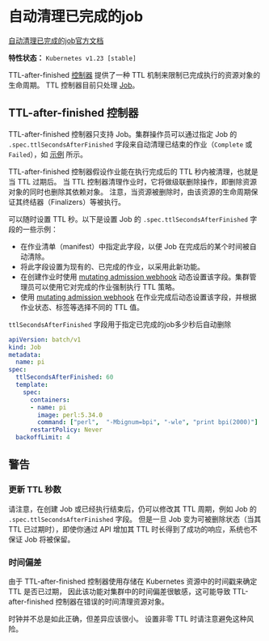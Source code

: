 # 自动清理已完成的job

[自动清理已完成的job官方文档](https://kubernetes.io/zh-cn/docs/concepts/workloads/controllers/ttlafterfinished/)



**特性状态：** `Kubernetes v1.23 [stable]`

TTL-after-finished [控制器](https://kubernetes.io/zh-cn/docs/concepts/architecture/controller/) 提供了一种 TTL 机制来限制已完成执行的资源对象的生命周期。 TTL 控制器目前只处理 [Job](https://kubernetes.io/zh-cn/docs/concepts/workloads/controllers/job/)。



## TTL-after-finished 控制器

TTL-after-finished 控制器只支持 Job。集群操作员可以通过指定 Job 的 `.spec.ttlSecondsAfterFinished` 字段来自动清理已结束的作业（`Complete` 或 `Failed`），如 [示例](https://kubernetes.io/zh-cn/docs/concepts/workloads/controllers/job/#clean-up-finished-jobs-automatically) 所示。

TTL-after-finished 控制器假设作业能在执行完成后的 TTL 秒内被清理，也就是当 TTL 过期后。 当 TTL 控制器清理作业时，它将做级联删除操作，即删除资源对象的同时也删除其依赖对象。 注意，当资源被删除时，由该资源的生命周期保证其终结器（Finalizers）等被执行。

可以随时设置 TTL 秒。以下是设置 Job 的 `.spec.ttlSecondsAfterFinished` 字段的一些示例：

- 在作业清单（manifest）中指定此字段，以便 Job 在完成后的某个时间被自动清除。
- 将此字段设置为现有的、已完成的作业，以采用此新功能。
- 在创建作业时使用 [mutating admission webhook](https://kubernetes.io/zh-cn/docs/reference/access-authn-authz/extensible-admission-controllers/#admission-webhooks) 动态设置该字段。集群管理员可以使用它对完成的作业强制执行 TTL 策略。
- 使用 [mutating admission webhook](https://kubernetes.io/zh-cn/docs/reference/access-authn-authz/extensible-admission-controllers/#admission-webhooks) 在作业完成后动态设置该字段，并根据作业状态、标签等选择不同的 TTL 值。



`ttlSecondsAfterFinished` 字段用于指定已完成的job多少秒后自动删除

```yaml
apiVersion: batch/v1
kind: Job
metadata:
  name: pi
spec:
  ttlSecondsAfterFinished: 60
  template:
    spec:
      containers:
      - name: pi
        image: perl:5.34.0
        command: ["perl",  "-Mbignum=bpi", "-wle", "print bpi(2000)"]
      restartPolicy: Never
  backoffLimit: 4
```





## 警告

### 更新 TTL 秒数

请注意，在创建 Job 或已经执行结束后，仍可以修改其 TTL 周期，例如 Job 的 `.spec.ttlSecondsAfterFinished` 字段。 但是一旦 Job 变为可被删除状态（当其 TTL 已过期时），即使你通过 API 增加其 TTL 时长得到了成功的响应，系统也不保证 Job 将被保留。



### 时间偏差

由于 TTL-after-finished 控制器使用存储在 Kubernetes 资源中的时间戳来确定 TTL 是否已过期， 因此该功能对集群中的时间偏差很敏感，这可能导致 TTL-after-finished 控制器在错误的时间清理资源对象。

时钟并不总是如此正确，但差异应该很小。 设置非零 TTL 时请注意避免这种风险。
